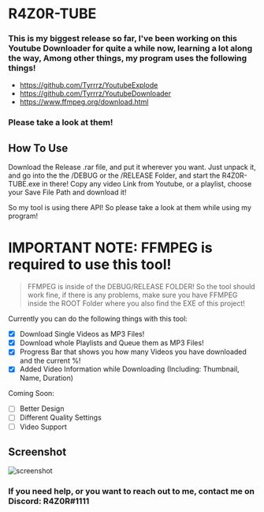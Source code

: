# R4Z0R-TUBE 

### This is my biggest release so far, I've been working on this Youtube Downloader for quite a while now, learning a lot along the way, Among other things, my program uses the following things!

- https://github.com/Tyrrrz/YoutubeExplode
- https://github.com/Tyrrrz/YoutubeDownloader
- https://www.ffmpeg.org/download.html

### Please take a look at them!

## How To Use

Download the Release .rar file, and put it wherever you want. Just unpack it, and go into the the /DEBUG or the /RELEASE Folder, and start the
R4Z0R-TUBE.exe in there! Copy any video Link from Youtube, or a playlist, choose your Save File Path and download it! 

So my tool is using there API! So please take a look at them while using my program! 

# IMPORTANT NOTE: FFMPEG is required to use this tool!
>FFMPEG is inside of the DEBUG/RELEASE FOLDER! So the tool should work fine, if there is any problems, make sure you have FFMPEG inside the ROOT Folder where you also find the EXE of this project! 

Currently you can do the following things with this tool:

- [x] Download Single Videos as MP3 Files!
- [x] Download whole Playlists and Queue them as MP3 Files! 
- [x] Progress Bar that shows you how many Videos you have downloaded and the current %!
- [x] Added Video Information while Downloading (Including: Thumbnail, Name, Duration) 

Coming Soon:

- [ ] Better Design
- [ ] Different Quality Settings
- [ ] Video Support

## Screenshot

![screenshot](https://i.ibb.co/rwLQP71/version2.png)

### If you need help, or you want to reach out to me, contact me on Discord: R4Z0R#1111
